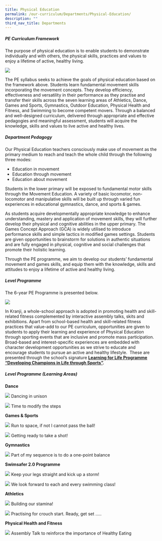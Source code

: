 ```yaml
---
title: Physical Education
permalink: /our-curriculum/Departments/Physical-Education/
description: ""
third_nav_title: Departments
---
```

##### **PE Curriculum Framework**

  

The purpose of physical education is to enable students to demonstrate individually and with others, the physical skills, practices and values to enjoy a lifetime of active, healthy living.

![](/images/Our%20Curriculum/Departments/Physical%20Education/P1.jpg) 

The PE syllabus seeks to achieve the goals of physical education based on the framework above. Students learn fundamental movement skills incorporating the movement concepts. They develop efficiency, effectiveness and versatility in their performance as they practise and transfer their skills across the seven learning areas of Athletics, Dance, Games and Sports, Gymnastics, Outdoor Education, Physical Health and Fitness, and Swimming to become competent movers. Through a balanced and well-designed curriculum, delivered through appropriate and effective pedagogies and meaningful assessment, students will acquire the knowledge, skills and values to live active and healthy lives.

##### **Department Pedagogy**

Our Physical Education teachers consciously make use of movement as the primary medium to reach and teach the whole child through the following three modes:  

*   Education in movement
*   Education through movement
*   Education about movement

  
Students in the lower primary will be exposed to fundamental motor skills through the Movement Education. A variety of basic locomotor, non-locomotor and manipulative skills will be built up through varied fun experiences in educational gymnastics, dance, and sports &amp; games.  
  

As students acquire developmentally appropriate knowledge to enhance understanding, mastery and application of movement skills, they will further develop their physical and cognitive abilities in the upper primary. The Games Concept Approach (GCA) is widely utilised to introduce performance skills and simple tactics in modified games settings. Students are given opportunities to brainstorm for solutions in authentic situations and are fully engaged in physical, cognitive and social challenges that promote their holistic learning.

  

Through the PE programme, we aim to develop our students’ fundamental movement and games skills, and equip them with the knowledge, skills and attitudes to enjoy a lifetime of active and healthy living.&nbsp;

##### **Level Programme**

  
The 6-year PE Programme is presented below.

![](/images/Our%20Curriculum/Departments/Physical%20Education/P2.jpg)

In Kranji, a whole-school approach is adopted in promoting health and skill-related fitness complemented by interactive assembly talks, skits and exhibitions. Apart from school-based health and skill-related fitness practices that value-add to our PE curriculum, opportunities are given to students to apply their learning and experience of Physical Education through sporting events that are inclusive and promote mass participation. Broad-based and interest-specific experiences are embedded with character development opportunities as we strive to educate and encourage students to pursue an active and healthy lifestyle.&nbsp; These are presented through the school’s signature&nbsp;**[Learning for Life Programme “Developing Champions in Life through Sports”](/our-curriculum/Signature-Programmes/Learning-for-Life-Programme-LLP/).**

  

##### **Level Programme (Learning Areas)**

**Dance**  

![](/images/Our%20Curriculum/Departments/Physical%20Education/P3.jpg)
Dancing in unison

![](/images/Our%20Curriculum/Departments/Physical%20Education/P4.jpg)
Time to modify the steps

**Games & Sports**

![](/images/Our%20Curriculum/Departments/Physical%20Education/P5.jpg)
Run to space, if not I cannot pass the ball!

![](/images/Our%20Curriculum/Departments/Physical%20Education/P6.jpg)
Getting ready to take a shot!

**Gymnastics**

![](/images/Our%20Curriculum/Departments/Physical%20Education/P7.jpg)
Part of my sequence is to do a one-point balance

  

**Swimsafer 2.0 Programme**

![](/images/Our%20Curriculum/Departments/Physical%20Education/P8.jpg)
Keep your legs straight and kick up a storm!

![](/images/Our%20Curriculum/Departments/Physical%20Education/P9.jpg)
We look forward to each and every swimming class!

**Athletics**

![](/images/Our%20Curriculum/Departments/Physical%20Education/P10.jpg)
Building our stamina!

![](/images/Our%20Curriculum/Departments/Physical%20Education/P11.jpg)
Practising for crouch start. Ready, get set .....

  

**Physical Health and Fitness**

![](/images/Our%20Curriculum/Departments/Physical%20Education/P12.jpg)
Assembly Talk to reinforce the importance of Healthy Eating
